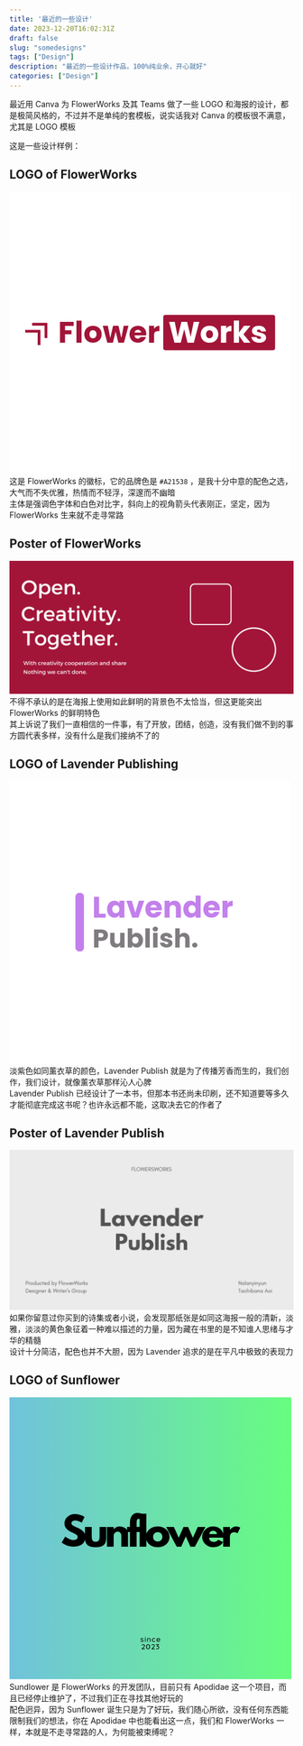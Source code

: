 ```yaml
---
title: '最近的一些设计'
date: 2023-12-20T16:02:31Z
draft: false
slug: "somedesigns"
tags: ["Design"]
description: "最近的一些设计作品，100%纯业余，开心就好"
categories: ["Design"]
---
```

最近用 Canva 为 FlowerWorks 及其 Teams 做了一些 LOGO 和海报的设计，都是极简风格的，不过并不是单纯的套模板，说实话我对 Canva 的模板很不满意，尤其是 LOGO 模板  

这是一些设计样例：

## LOGO of FlowerWorks
![FlowerWorks LOGO](/Design/FlowerWorks.png)  
这是 FlowerWorks 的徽标，它的品牌色是 `#A21538` ，是我十分中意的配色之选，大气而不失优雅，热情而不轻浮，深邃而不幽暗  
主体是强调色字体和白色对比字，斜向上的视角箭头代表刚正，坚定，因为 FlowerWorks 生来就不走寻常路  

## Poster of FlowerWorks
![FlowerWorks Poster](/Design/FlowerWorksPost.png)  
不得不承认的是在海报上使用如此鲜明的背景色不太恰当，但这更能突出 FlowerWorks 的鲜明特色  
其上诉说了我们一直相信的一件事，有了开放，团结，创造，没有我们做不到的事  
方圆代表多样，没有什么是我们接纳不了的

## LOGO of Lavender Publishing
![Lavender Publish](/Design/LavenderPublish.png)  
淡紫色如同薰衣草的颜色，Lavender Publish 就是为了传播芳香而生的，我们创作，我们设计，就像薰衣草那样沁人心脾  
Lavender Publish 已经设计了一本书，但那本书还尚未印刷，还不知道要等多久才能彻底完成这书呢？也许永远都不能，这取决去它的作者了

## Poster of Lavender Publish
![Lavender Publish Poster](/Design/LavenderPublishPost.png)  
如果你留意过你买到的诗集或者小说，会发现那纸张是如同这海报一般的清新，淡雅，淡淡的黄色象征着一种难以描述的力量，因为藏在书里的是不知谁人思绪与才华的精髓  
设计十分简洁，配色也并不大胆，因为 Lavender 追求的是在平凡中极致的表现力

## LOGO of Sunflower
![Sunflower](/Design/Sunflower.png)  
Sundlower 是 FlowerWorks 的开发团队，目前只有 Apodidae 这一个项目，而且已经停止维护了，不过我们正在寻找其他好玩的  
配色迥异，因为 Sunflower 诞生只是为了好玩，我们随心所欲，没有任何东西能限制我们的想法，你在 Apodidae 中也能看出这一点，我们和 FlowerWorks 一样，本就是不走寻常路的人，为何能被束缚呢？  
